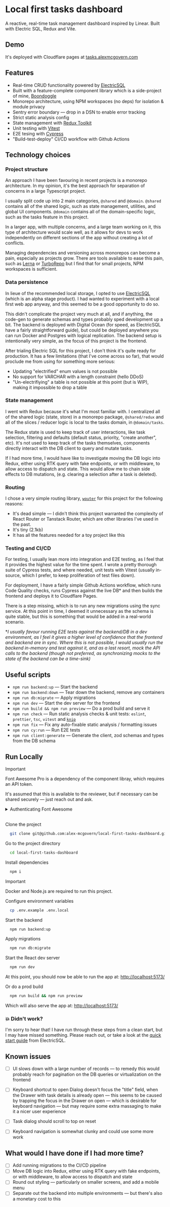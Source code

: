 
# Local first tasks dashboard

A reactive, real-time task management dashboard inspired by Linear. Built with Electric SQL, Redux and Vite.

## Demo

It's deployed with Cloudflare pages at [tasks.alexmcgovern.com](https://tasks.alexmcgovern.com/)

## Features

- Real-time CRUD functionality powered by [ElectricSQL](https://electric-sql.com/)
- Built with a feature-complete component library which is a side-project of mine, [Boondoggle](https://boondoggle.design/)
- Monorepo architecture, using NPM workspaces (no deps) for isolation & module privacy 
- Sentry error boundary — drop in a DSN to enable error tracking
- Strict static analysis config
- State management with [Redux Toolkit](https://redux-toolkit.js.org/)
- Unit testing with [Vitest](https://vitest.dev/)
- E2E tesing with [Cypress](https://www.cypress.io/)
- "Build-test-deploy" CI/CD workflow with Github Actions

## Technology choices

### Project structure

An approach I have been favouring in recent projects is a monorepo architecture. In my opinion, it's the best approach for separation of concerns in a large Typescript project.

I usually split code up into 2 main categories, `@shared` and `@domain`. `@shared` contains all of the shared logic, such as state management, utilities, and global UI components. `@domain` contains all of the domain-specific logic, such as the tasks feature in this project.

In a larger app, with multiple concerns, and a large team working on it, this type of architecture would scale well, as it allows for devs to work independently on different sections of the app without creating a lot of conflicts.

Managing dependencies and versioning across monorepos can become a pain, especially as projects grow. There are tools available to ease this pain, such as [Lerna](https://lerna.js.org/) or [TurboRepo](https://turbo.build/repo) but I find that for small projects, NPM workspaces is sufficient.

### Data persistence

In lieue of the recommended local storage, I opted to use [ElectricSQL](https://electric-sql.com/) (which is an alpha stage product). I had wanted to experiment with a local first web app anyway, and this seemed to be a good opportunity to do so.

This didn't complicate the project very much at all, and if anything, the code-gen to generate schemas and types probably sped development up a bit. The backend is deployed with Digital Ocean (for speed, as ElectricSQL have a fairly straightforward guide), but could be deployed anywhere you can run Docker and Postgres with logical replication. The backend setup is intentionally very simple, as the focus of this project is the frontend.

After trialing Electric SQL for this project, I don't think it's quite ready for production. It has a few limitations (that I've come across so far), that would proclude me from using for something more serious:

- Updating "electrified" enum values is not possible
- No support for VARCHAR with a length constraint (hello DDoS)
- "Un-electrifiying" a table is not possible at this point (but is WIP), making it impossible to drop a table

### State management

I went with Redux because it's what I'm most familiar with. I centralized all of the shared logic (state, store) in a monorepo package, `@shared/redux` and all of the slices / reducer logic is local to the tasks domain, in `@domain/tasks`.

The Redux state is used to keep track of user interactions, like task selection, filtering and defaults (default status, priority, "create another", etc). It's not used to keep track of the tasks themselves, components directly interact with the DB client to query and mutate tasks.

If I had more time, I would have like to investigate moving the DB logic into Redux, either using RTK query with fake endpoints, or with middleware, to allow access to dispatch and state. This would allow me to chain side effects to DB mutations, (e.g. clearing a selection after a task is deleted).

### Routing

I chose a very simple routing library, [`wouter`](https://github.com/molefrog/wouter) for this project for the following reasons:
- It's dead simple — I didn't think this project warranted the complexity of React Router or Tanstack Router, which are other libraries I've used in the past.
- It's tiny (2.1kb)
- It has all the features needed for a toy project like this

### Testing and CI/CD

For testing, I usually lean more into integration and E2E testing, as I feel that it provides the highest value for the time spent. I wrote a pretty thorough suite of Cypress tests, and where needed, unit tests with Vitest (usually in-source, which I prefer, to keep proliferation of test files down).

For deployment, I have a fairly simple Github Actions workflow, which runs Code Quality checks, runs Cypress against the live DB* and then builds the frontend and deploys it to Cloudflare Pages.

There is a step missing, which is to run any new migrations using the sync service. At this point in time, I deemed it unnecessary as the schema is quite stable, but this is something that would be added in a real-world scenario.

**I usually favour running E2E tests against the backend/DB in a dev environment, as I feel it gives a higher level of confidence that the frontend and backend are in sync. Where this is not possible, I would usually run the backend in-memory and test against it, and as a last resort, mock the API calls to the backend (though not preferred, as synchronizing mocks to the state of the backend can be a time-sink)*

## Useful scripts

- `npm run backend:up` — Start the backend
- `npm run backend:down` — Tear down the backend, remove any containers
- `npm run db:migrate` — Apply migrations
- `npm run dev` — Start the dev server for the frontend
- `npm run build && npm run preview` — Do a prod build and serve it
- `npm run check` — Run static analysis checks & unit tests: `eslint`, `prettier`, `tsc`, `vitest` and [`knip`](https://knip.dev/)
- `npm run fix` — Fix any auto-fixable static analysis / formatting issues
- `npm run cy:run` — Run E2E tests
- `npm run client:generate` — Generate the client, zod schemas and types from the DB schema

## Run Locally

> [!IMPORTANT]  
> Font Awesome Pro is a dependency of the component libray, which requires an API token.
> 
> It's assumed that this is available to the reviewer, but if necessary can be shared securely — just reach out and ask.

<details>
<summary>Authenticating Font Awesome</strong></summary>
<br />
In order to install FontAwesome icon library, you will to export a `FONTAWESOME_TOKEN`
global environment variable on your machine.

Once you've obtained this token, (assuming you're using `zsh`, the default shell on Mac
OS) you can export it like so:

1. Open your `.zshrc` for editing using your preferred method, e.g. by running:

    ```shell
    open ~/.zshrc
    ```

2. Add this line: (substituting in your token)

    ```shell
    export FONTAWESOME_TOKEN={TOKEN}
    ```

3. once saved, you can source your updated `.zshrc` by running:

    ```shell
    source ~/.zshrc
    ```

---

_Then proceed with installation..._
</details>

<br />

Clone the project

```bash
  git clone git@github.com:alex-mcgovern/local-first-tasks-dashboard.git
```

Go to the project directory

```bash
  cd local-first-tasks-dashboard
```

Install dependencies

```bash
  npm i
```

> [!IMPORTANT]  
> Docker and Node.js are required to run this project.

Configure environment variables

```bash
  cp .env.example .env.local
```

Start the backend

```bash
  npm run backend:up
```

Apply migrations
  
```bash
  npm run db:migrate
```

Start the React dev server

```bash
  npm run dev
```

At this point, you should now be able to run the app at: [http://localhost:5173/](http://localhost:5173/)


Or do a prod build

```bash
  npm run build && npm run preview
```

Which will also serve the app at: [http://localhost:5173/](http://localhost:5173/)

### 💥 Didn't work?

I'm sorry to hear that! I have run through these steps from a clean start, but I may have missed something. Please reach out, or take a look at the [quick start guide](https://electric-sql.com/docs/quickstart) from ElectricSQL.

## Known issues

- [ ] UI slows down with a large number of records — to remedy this would probably reach for pagination on the DB queries or virtualization on the frontend
- [ ] Keyboard shortcut to open Dialog doesn't focus the "title" field, when the Drawer with task details is already open — this seems to be caused by trapping the focus in the Drawer on open — which is desirable for keyboard navigation — but may require some extra massaging to make it a nicer user experience
- [ ] Task dialog should scroll to top on reset
- [ ] Keyboard navigation is somewhat clunky and could use some more work


## What would I have done if I had more time?

- [ ] Add running migrations to the CI/CD pipeline
- [ ] Move DB logic into Redux, either using RTK query with fake endpoints, or with middleware, to allow access to dispatch and state
- [ ] Round out styling — particularly on smaller screens, and add a mobile menu
- [ ] Separate out the backend into multiple environments — but there's also a monetary cost to this
